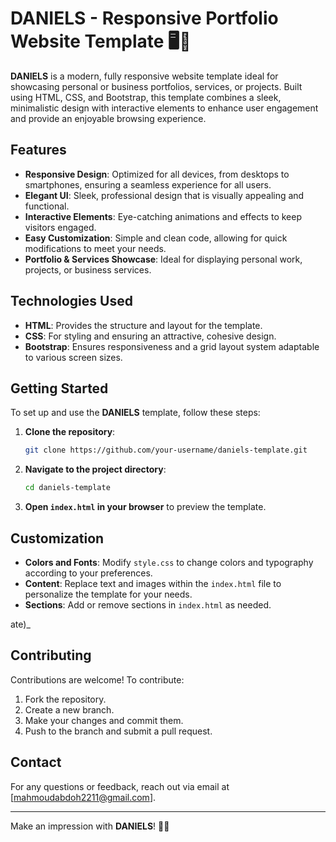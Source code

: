 
# DANIELS - Responsive Portfolio Website Template 🖥️📱

**DANIELS** is a modern, fully responsive website template ideal for showcasing personal or business portfolios, services, or projects. Built using HTML, CSS, and Bootstrap, this template combines a sleek, minimalistic design with interactive elements to enhance user engagement and provide an enjoyable browsing experience.

## Features

- **Responsive Design**: Optimized for all devices, from desktops to smartphones, ensuring a seamless experience for all users.
- **Elegant UI**: Sleek, professional design that is visually appealing and functional.
- **Interactive Elements**: Eye-catching animations and effects to keep visitors engaged.
- **Easy Customization**: Simple and clean code, allowing for quick modifications to meet your needs.
- **Portfolio & Services Showcase**: Ideal for displaying personal work, projects, or business services.

## Technologies Used

- **HTML**: Provides the structure and layout for the template.
- **CSS**: For styling and ensuring an attractive, cohesive design.
- **Bootstrap**: Ensures responsiveness and a grid layout system adaptable to various screen sizes.

## Getting Started

To set up and use the **DANIELS** template, follow these steps:

1. **Clone the repository**:
   ```bash
   git clone https://github.com/your-username/daniels-template.git
   ```
2. **Navigate to the project directory**:
   ```bash
   cd daniels-template
   ```
3. **Open `index.html` in your browser** to preview the template.

## Customization

- **Colors and Fonts**: Modify `style.css` to change colors and typography according to your preferences.
- **Content**: Replace text and images within the `index.html` file to personalize the template for your needs.
- **Sections**: Add or remove sections in `index.html` as needed.

ate)_

## Contributing

Contributions are welcome! To contribute:

1. Fork the repository.
2. Create a new branch.
3. Make your changes and commit them.
4. Push to the branch and submit a pull request.



## Contact

For any questions or feedback, reach out via email at [mahmoudabdoh2211@gmail.com].

---

Make an impression with **DANIELS**! 💼✨
